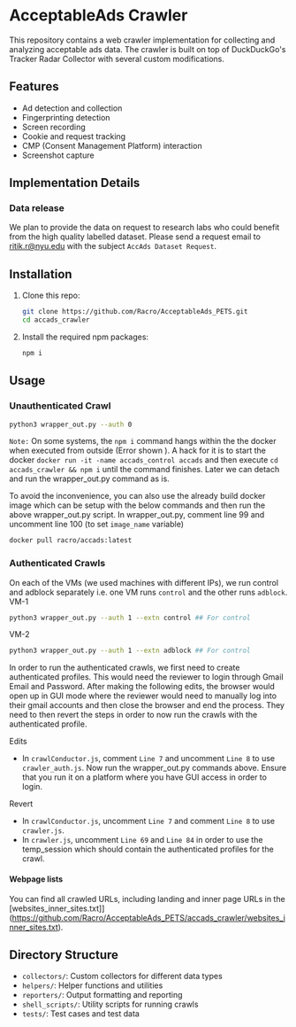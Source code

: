 # AcceptableAds Crawler

This repository contains a web crawler implementation for collecting and analyzing acceptable ads data. The crawler is built on top of DuckDuckGo's Tracker Radar Collector with several custom modifications.

## Features

- Ad detection and collection
- Fingerprinting detection
- Screen recording
- Cookie and request tracking
- CMP (Consent Management Platform) interaction
- Screenshot capture

## Implementation Details


### Data release
We plan to provide the data on request to research labs who could benefit from the high quality labelled dataset. Please send a request email to ritik.r@nyu.edu with the subject `AccAds Dataset Request`. 

## Installation

1. Clone this repo:
    ```sh
    git clone https://github.com/Racro/AcceptableAds_PETS.git
    cd accads_crawler
    ```

2. Install the required npm packages:
    ```sh
    npm i
    ```

## Usage

### Unauthenticated Crawl

```sh
python3 wrapper_out.py --auth 0
```
`Note:` On some systems, the `npm i` command hangs within the the docker when executed from outside (Error shown ). A hack for it is to start the docker `docker run -it -name accads_control accads` and then execute `cd accads_crawler && npm i` until the command finishes. Later we can detach and run the wrapper_out.py command as is.

To avoid the inconvenience, you can also use the already build docker image which can be setup with the below commands and then run the above wrapper_out.py script.
In wrapper_out.py, comment line 99 and uncomment line 100 (to set `image_name` variable) 

```sh
docker pull racro/accads:latest
```

### Authenticated Crawls
On each of the VMs (we used machines with different IPs), we run control and adblock separately i.e. one VM runs `control` and the other runs `adblock`. 
VM-1
```sh
python3 wrapper_out.py --auth 1 --extn control ## For control
```
VM-2
```sh
python3 wrapper_out.py --auth 1 --extn adblock ## For control
```

In order to run the authenticated crawls, we first need to create authenticated profiles. This would need the reviewer to login through Gmail Email and Password. After making the following edits, the browser would open up in GUI mode where the reviewer would need to manually log into their gmail accounts and then close the browser and end the process.
They need to then revert the steps in order to now run the crawls with the authenticated profile.

Edits
- In `crawlConductor.js`, comment `Line 7` and uncomment `Line 8` to use `crawler_auth.js`. Now run the wrapper_out.py commands above. Ensure that you run it on a platform where you have GUI access in order to login.

Revert
- In `crawlConductor.js`, uncomment `Line 7` and comment `Line 8` to use `crawler.js`.
- In `crawler.js`, uncomment `Line 69` and `Line 84` in order to use the temp_session which should contain the authenticated profiles for the crawl.

#### Webpage lists
You can find all crawled URLs, including landing and inner page URLs in the [websites_inner_sites.txt]](https://github.com/Racro/AcceptableAds_PETS/accads_crawler/websites_inner_sites.txt).

## Directory Structure

- `collectors/`: Custom collectors for different data types
- `helpers/`: Helper functions and utilities
- `reporters/`: Output formatting and reporting
- `shell_scripts/`: Utility scripts for running crawls
- `tests/`: Test cases and test data

